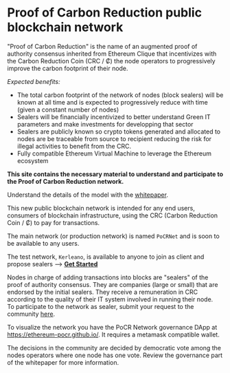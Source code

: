 # Proof of Carbon Reduction public blockchain network

"Proof of Carbon Reduction" is the name of an augmented proof of authority consensus inherited from Ethereum Clique that incentivizes with the Carbon Reduction Coin (CRC / ₡) the node operators to progressively improve the carbon footprint of their node.

_Expected benefits:_
* The total carbon footprint of the network of nodes (block sealers) will be known at all time and is expected to progressively reduce with time (given a constant number of nodes)
* Sealers will be financially incentivized to better understand Green IT parameters and make investments for developping that sector
* Sealers are publicly known so crypto tokens generated and allocated to nodes are be traceable from source to recipient reducing the risk for illegal activities to benefit from the CRC.
* Fully compatible Ethereum Virtual Machine to leverage the Ethereum ecosystem

**This site contains the necessary material to understand and participate to the Proof of Carbon Reduction network.**

Understand the details of the model with the [whitepaper](https://github.com/ethereum-pocr/whitepaper).

This new public blockchain network is intended for any end users, consumers of blockchain infrastructure, using the CRC (Carbon Reduction Coin / ₡) to pay for transactions.

The main network (or production network) is named `PoCRNet` and is soon to be available to any users.

The test network, `Kerleano`, is available to anyone to join as client and propose sealers --> [**Get Started**](https://github.com/ethereum-pocr/kerleano/tree/main/docs)    

Nodes in charge of adding transactions into blocks are "sealers" of the proof of authority consensus. They are companies (large or small) that are endorsed by the initial sealers. They receive a remuneration in CRC according to the quality of their IT system involved in running their node.    
To participate to the network as sealer, submit your request to the community [here](https://github.com/ethereum-pocr/pocrnet/issues/new/choose).

To visualize the network you have the PoCR Network governance DApp at https://ethereum-pocr.github.io/. It requires a metamask compatible wallet.

The decisions in the community are decided by democratic vote among the nodes operators where one node has one vote. Review the governance part of the whitepaper for more information.
